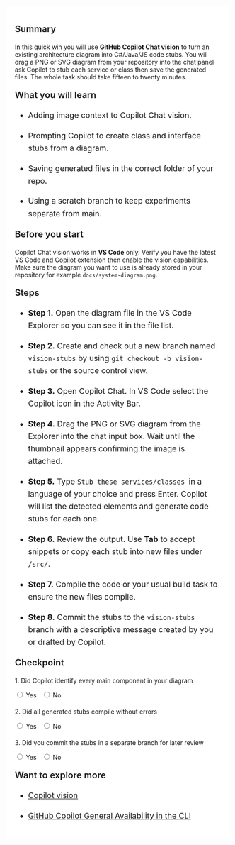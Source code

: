 ﻿---
Title: Vision preview quick win
Source: insert.sql
---
<div class="container" style="max-width:960px;background:#ffffff;padding:20px;"> <!-- Summary --> <p style="font-weight:600;font-size:1.25rem;">Summary</p> <p> In this quick win you will use <strong>GitHub Copilot Chat vision</strong> to turn an existing architecture diagram into C#/Java/JS code stubs. You will drag a PNG or SVG diagram from your repository into the chat panel ask Copilot to stub each service or class then save the generated files. The whole task should take fifteen to twenty minutes. </p> <!-- What you will learn --> <p style="font-weight:600;font-size:1.25rem;">What you will learn</p> <ul style="font-size:1.1rem;line-height:1.6;"> <li> <p>Adding image context to Copilot Chat vision.</p> </li> <li> <p>Prompting Copilot to create class and interface stubs from a diagram.</p> </li> <li> <p>Saving generated files in the correct folder of your repo.</p> </li> <li> <p>Using a scratch branch to keep experiments separate from main.</p> </li> </ul> <!-- Prerequisites --> <p style="font-weight:600;font-size:1.25rem;">Before you start</p> <p> Copilot Chat vision works in <strong>VS&nbsp;Code</strong> only. Verify you have the latest VS&nbsp;Code and Copilot extension then enable the vision capabilities. Make sure the diagram you want to use is already stored in your repository for example <code>docs/system-diagram.png</code>. </p> <!-- Steps --> <p style="font-weight:600;font-size:1.25rem;">Steps</p> <ul style="font-size:1.1rem;line-height:1.6;"> <li> <p><strong>Step&nbsp;1.</strong> Open the diagram file in the VS&nbsp;Code Explorer so you can see it in the file list.</p> </li> <li> <p><strong>Step&nbsp;2.</strong> Create and check out a new branch named <code>vision-stubs</code> by using <code>git checkout -b vision-stubs</code> or the source control view.</p> </li> <li> <p><strong>Step&nbsp;3.</strong> Open Copilot Chat. In VS&nbsp;Code select the Copilot icon in the Activity Bar.</p> </li> <li> <p><strong>Step&nbsp;4.</strong> Drag the PNG or SVG diagram from the Explorer into the chat input box. Wait until the thumbnail appears confirming the image is attached.</p> </li> <li> <p><strong>Step&nbsp;5.</strong> Type <code>Stub these services/classes </code>in a language of your choice and press Enter. Copilot will list the detected elements and generate code stubs for each one.</p> </li> <li> <p><strong>Step&nbsp;6.</strong> Review the output. Use <strong>Tab</strong> to accept snippets or copy each stub into new files under <code>/src/</code>.</p> </li> <li> <p><strong>Step&nbsp;7.</strong> Compile the code or your usual build task to ensure the new files compile.</p> </li> <li> <p><strong>Step&nbsp;8.</strong> Commit the stubs to the <code>vision-stubs</code> branch with a descriptive message created by you or drafted by Copilot.</p> </li> </ul> <!-- Checkpoint --> <p style="font-weight:600;font-size:1.25rem;">Checkpoint</p> <div style="margin-top:20px;"> <p>1.&nbsp;Did Copilot identify every main component in your diagram</p> <input type="radio" name="q1">&nbsp;Yes&nbsp;&nbsp; <input type="radio" name="q1">&nbsp;No </div> <div style="margin-top:20px;"> <p>2.&nbsp;Did all generated stubs compile without errors</p> <input type="radio" name="q2">&nbsp;Yes&nbsp;&nbsp; <input type="radio" name="q2">&nbsp;No </div> <div style="margin-top:20px;"> <p>3.&nbsp;Did you commit the stubs in a separate branch for later review</p> <input type="radio" name="q3">&nbsp;Yes&nbsp;&nbsp; <input type="radio" name="q3">&nbsp;No </div> <!-- Explore more --> <p style="font-weight:600;font-size:1.25rem;">Want to explore more</p> <ul style="font-size:1.1rem;line-height:1.6;"> <li> <p><a href="https://code.visualstudio.com/updates/v1_98#_copilot-vision-preview" target="_blank">Copilot vision</a> </p> </li> <li> <p><a href="https://github.blog/changelog/2024-03-21-github-copilot-general-availability-in-the-cli/" target="_blank">GitHub Copilot General Availability in the CLI</a></p> </li> </ul> </div>
